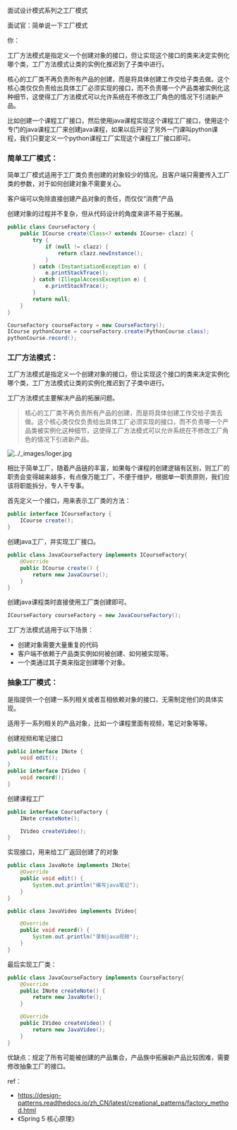 面试设计模式系列之工厂模式



面试官：简单说一下工厂模式

你：

​	工厂方法模式是指定义一个创建对象的接口，但让实现这个接口的类来决定实例化哪个类，工厂方法模式让类的实例化推迟到了子类中进行。

​	核心的工厂类不再负责所有产品的创建，而是将具体创建工作交给子类去做。这个核心类仅仅负责给出具体工厂必须实现的接口，而不负责哪一个产品类被实例化这种细节，这使得工厂方法模式可以允许系统在不修改工厂角色的情况下引进新产品。

​	比如创建一个课程工厂接口，然后使用java课程实现这个课程工厂接口，使用这个专门的java课程工厂来创建java课程，如果以后开设了另外一门课叫python课程，我们只要定义一个python课程工厂实现这个课程工厂接口即可。



### 简单工厂模式：

简单工厂模式适用于工厂类负责创建的对象较少的情况。且客户端只需要传入工厂类的参数，对于如何创建对象不需要关心。

客户端可以免除直接创建产品对象的责任，而仅仅“消费”产品

创建对象的过程并不复杂，但从代码设计的角度来讲不易于拓展。

```java
public class CourseFactory {
    public ICourse create(Class<? extends ICourse> clazz) {
        try {
            if (null != clazz) {
                return clazz.newInstance();
            }
        } catch (InstantiationException e) {
            e.printStackTrace();
        } catch (IllegalAccessException e) {
            e.printStackTrace();
        }
        return null;
    }
}
```

```java
CourseFactory courseFactory = new CourseFactory();
ICourse pythonCourse = courseFactory.create(PythonCourse.class);
pythonCourse.record();
```



### 工厂方法模式：

工厂方法模式是指定义一个创建对象的接口，但让实现这个接口的类来决定实例化哪个类，工厂方法模式让类的实例化推迟到了子类中进行。

工厂方法模式主要解决产品的拓展问题。



> 核心的工厂类不再负责所有产品的创建，而是将具体创建工作交给子类去做。这个核心类仅仅负责给出具体工厂必须实现的接口，而不负责哪一个产品类被实例化这种细节，这使得工厂方法模式可以允许系统在不修改工厂角色的情况下引进新产品。

![../_images/loger.jpg](https://cdn.jsdelivr.net/gh/dlagez/img@master/loger.jpg)



相比于简单工厂，随着产品链的丰富，如果每个课程的创建逻辑有区别，则工厂的职责会变得越来越多，有点像万能工厂，不便于维护，根据单一职责原则，我们应该将职能拆分，专人干专事。

首先定义一个接口，用来表示工厂类的方法：

```java
public interface ICourseFactory {
    ICourse create();
}
```

创建java工厂，并实现工厂接口。

```java
public class JavaCourseFactory implements ICourseFactory{
    @Override
    public ICourse create() {
        return new JavaCourse();
    }
}
```

创建java课程类时直接使用工厂类创建即可。

```java
ICourseFactory courseFactory = new JavaCourseFactory();
```

工厂方法模式适用于以下场景：

- 创建对象需要大量重复的代码
- 客户端不依赖于产品类实例如何被创建、如何被实现等。
- 一个类通过其子类来指定创建哪个对象。

### 抽象工厂模式：

是指提供一个创建一系列相关或者互相依赖对象的接口，无需制定他们的具体实现。

适用于一系列相关的产品对象，比如一个课程里面有视频，笔记对象等等。



创建视频和笔记接口

```java
public interface INote {
    void edit();
}
public interface IVideo {
    void record();
}
```



创建课程工厂

```java
public interface CourseFactory {
    INote createNote();

    IVideo createVideo();
}
```

实现接口，用来给工厂返回创建了的对象

```java
public class JavaNote implements INote{
    @Override
    public void edit() {
        System.out.println("编写java笔记");
    }
}

public class JavaVideo implements IVideo{

    @Override
    public void record() {
        System.out.println("录制java视频");
    }
}
```



最后实现工厂类：

```java
public class JavaCourseFactory implements CourseFactory{
    @Override
    public INote createNote() {
        return new JavaNote();
    }

    @Override
    public IVideo createVideo() {
        return new JavaVideo();
    }
}
```



优缺点：规定了所有可能被创建的产品集合，产品族中拓展新产品比较困难，需要修改抽象工厂的接口。



ref：

- https://design-patterns.readthedocs.io/zh_CN/latest/creational_patterns/factory_method.html
- 《Spring 5 核心原理》